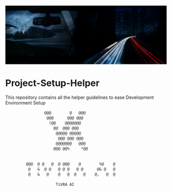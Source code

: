 ![banner](assets/Banner.gif)

# Project-Setup-Helper


This repository contains all the helper guidelines to ease Development Environment Setup

                     @@@        @   @@@                                 
                      @@@      @@@ @@@                                  
                       (@@    @@@@@@@                                   
                         @@  @@@ @@@                                    
                          @@@@@ @@@@@                                   
                           @@@ @@@ @@@                                  
                          @@@@@@@   @@@                                 
                         @@@ @@%     *@@                                


             @@@  @ @   @  @ @@@    @        %@    @                    
              @   &  @ @   @ @ @   @ @      @& @   @                    
              @   &   @    @   @  @   @    @,   @  @                    

                          TiVRA AI         

